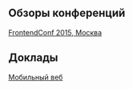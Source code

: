 ## Обзоры конференций
[FrontendConf 2015, Москва](/overview/frontendconfmsk2015)

## Доклады
[Мобильный веб](/pres/mobiles)
